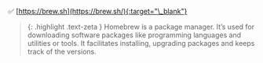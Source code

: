 ✅ [https://brew.sh](https://brew.sh/){:target="\_blank"}

> {: .highlight .text-zeta }
> Homebrew is a package manager. It’s used for downloading software packages like programming languages and utilities or tools.
It facilitates installing, upgrading packages and keeps track of the versions.
